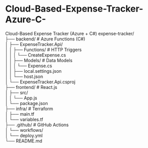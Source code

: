 # Cloud-Based-Expense-Tracker-Azure-C-
Cloud-Based Expense Tracker (Azure + C#) 
expense-tracker/  
├── backend/                  # Azure Functions (C#)  
│   ├── ExpenseTracker.Api/  
│   │   ├── Functions/        # HTTP Triggers  
│   │   │   └── CreateExpense.cs  
│   │   ├── Models/           # Data Models  
│   │   │   └── Expense.cs  
│   │   ├── local.settings.json  
│   │   └── host.json  
│   └── ExpenseTracker.Api.csproj  
├── frontend/                 # React.js  
│   ├── src/  
│   │   └── App.js  
│   └── package.json  
├── infra/                    # Terraform  
│   ├── main.tf  
│   └── variables.tf  
├── .github/                  # GitHub Actions  
│   └── workflows/  
│       └── deploy.yml  
└── README.md  

